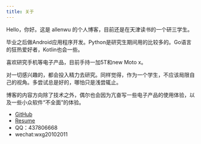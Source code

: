 ```yaml
---
title: 关于
---
```


Hello，你好。这是 allenwu 的个人博客，目前还是在天津读书的一个研三学生。

毕业之后做Android应用程序开发。Python是研究生期间用的比较多的。Go语言的狂热爱好者，Kotlin也会一些。

喜欢研究手机等电子产品，目前手持一加5T和new Moto x。

对一切感兴趣的，都会投入精力去研究。同样觉得，作为一个学生，不应该局限自己的视角。多尝试总是好的，哪怕只是浅尝辄止。

博客的内容方向除了技术之外，偶尔也会因为亢奋写一些电子产品的使用体验，以及一些小众软件“不全面”的体验。


* [GitHub](https://github.com/wuchangfeng)
* [Resume](https://drive.google.com/open?id=0B6gujcpxNOMYN2hZYmtQUk11X2c)
* QQ：437806668
* wechat:wxg20102011














